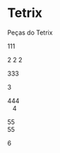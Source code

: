 # Tetrix

Peças do Tetrix

111

2
2
2

333 </br>
<div> </div>3
  
444</br>
&nbsp;&nbsp; 4

55</br>
55

6
